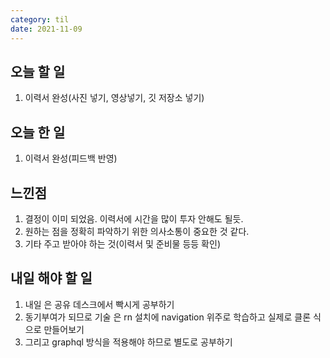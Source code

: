 ```yaml
---
category: til
date: 2021-11-09
---
```


## 오늘 할 일

1. 이력서 완성(사진 넣기, 영상넣기, 깃 저장소 넣기)

## 오늘 한 일

1. 이력서 완성(피드백 반영)

## 느낀점

1. 결정이 이미 되었음. 이력서에 시간을 많이 투자 안해도 될듯.
2. 원하는 점을 정확히 파악하기 위한 의사소통이 중요한 것 같다.
3. 기타 주고 받아야 하는 것(이력서 및 준비물 등등 확인)

## 내일 해야 할 일

1. 내일 은 공유 데스크에서 빡시게 공부하기
2. 동기부여가 되므로 기술 은 rn 설치에 navigation 위주로 학습하고 실제로 클론 식으로 만들어보기
3. 그리고 graphql 방식을 적용해야 하므로 별도로 공부하기
